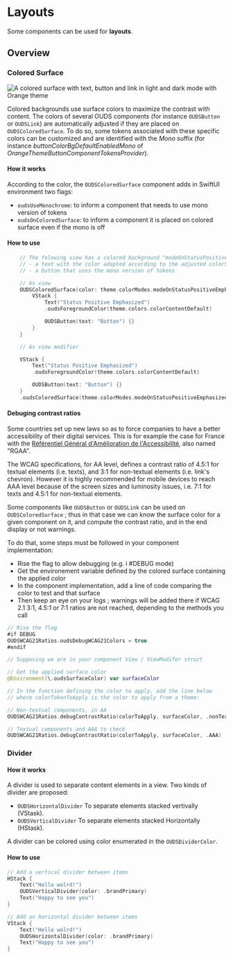 # Layouts

Some components can be used for **layouts**.

## Overview

### Colored Surface

![A colored surface with text, button and link in light and dark mode with Orange theme](component_coloredsurface_Orange)

Colored backgrounds use surface colors to maximize the contrast with content. 
The colors of several OUDS components (for instance ``OUDSButton`` or ``OUDSLink``) are automatically adjusted if they are placed on ``OUDSColoredSurface``.
To do so, some tokens associated with these specific colors can be customized and are identified with the *Mono* suffix (for instance *buttonColorBgDefaultEnabledMono* of *OrangeThemeButtonComponentTokensProvider*).

#### How it works

According to the color, the `OUDSColoredSurface` component adds in SwiftUI environment two flags:
- `oudsUseMonochrome`: to inform a component that needs to use mono version of tokens 
- `oudsOnColoredSurface`: to inform a component it is placed on colored surface even if the mono is off 

#### How to use

```swift
    // The folowing view has a colored background "modeOnStatusPositiveEmphasized" with
    // - a text with the color adapted according to the adjusted colorScheme      
    // - a button that uses the mono version of tokens

    // As view
    OUDSColoredSurface(color: theme.colorModes.modeOnStatusPositiveEmphasized) {
        VStack {
            Text("Status Positive Emphasized")
            .oudsForegroundColor(theme.colors.colorContentDefault)

            OUDSButton(text: "Button") {}
        }
    }

    // As view modifier

    VStack {
        Text("Status Positive Emphasized")
        .oudsForegroundColor(theme.colors.colorContentDefault)

        OUDSButton(text: "Button") {}
    }
    .oudsColoredSurface(theme.colorModes.modeOnStatusPositiveEmphasized)
```

#### Debuging contrast ratios

Some countries set up new laws so as to force companies to have a better accessibility of their digital services.
This is for example the case for France with the [Référentiel Général d'Amélioration de l'Accessibilité](https://accessibilite.numerique.gouv.fr/), also named "RGAA".

The WCAG specifications, for AA level, defines a contrast ratio of 4.5:1 for textual elements (i.e. texts), and 3:1 for non-textual elements (i.e. link's chevron).
However it is highly recommended for mobile devices to reach AAA level because of the screen sizes and luminosity issues, i.e. 7:1 for texts and 4.5:1 for non-textual elements.

Some components like ``OUDSButton`` or ``OUDSLink`` can be used on ``OUDSColoredSurface`` ; thus in that case we can know the surface color for a given component on it, and compute the contrast ratio, and in the end display or not warnings.

To do that, some steps must be followed in your component implementation:
- Rise the flag to allow debugging (e.g. i #DEBUG mode)
- Get the environement variable defined by the colored surface containing the applied color
- In the component implementation, add a line of code comparing the color to test and that surface
- Then keep an eye on your logs ; warnings will be added there if WCAG 2.1 3:1, 4.5:1 or 7:1 ratios are not reached, depending to the methods you call
 
```swift
// Rise the flag
#if DEBUG
OUDSWCAG21Ratios.oudsDebugWCAG21Colors = true
#endif

// Supposing we are in your component View / ViewModifer struct

// Get the applied surface color
@Environment(\.oudsSurfaceColor) var surfaceColor

// In the function defining the color to apply, add the line below
// where colorTokenToApply is the color to apply from a theme:

// Non-textual components, in AA
OUDSWCAG21Ratios.debugContrastRatio(colorToApply, surfaceColor, .nonTextual)

// Textual components and AAA to check
OUDSWCAG21Ratios.debugContrastRatio(colorToApply, surfaceColor, .AAA)
```

### Divider

#### How it works

A divider is used to separate content elements in a view. Two kinds of divider are proposed:
- `OUDSHorizontalDivider` To separate elements stacked vertivally (VStask).
- `OUDSVerticalDivider` To separate elements stacked Horizontally (HStask).

A divider can be colored using color enumerated in the `OUDSDividerColor`.

#### How to use

```swift
// Add a vertical divider between items
HStack {
    Text("Hello wolrd!")
    OUDSVerticalDivider(color: .brandPrimary)
    Text("Happy to see you")
}

// Add an horizontal divider between items
VStack {
    Text("Hello wolrd!")
    OUDSHorizontalDivider(color: .brandPrimary)
    Text("Happy to see you")
}
```
